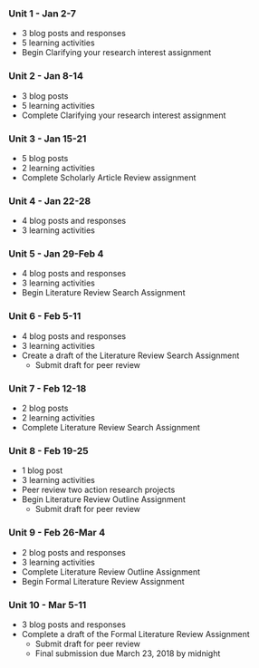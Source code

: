 ### Unit 1 - Jan 2-7

* 3 blog posts and responses
* 5 learning activities
* Begin Clarifying your research interest assignment

### Unit 2 - Jan 8-14

* 3 blog posts 
* 5 learning activities
* Complete Clarifying your research interest assignment

### Unit 3 - Jan 15-21

* 5 blog posts
* 2 learning activities
* Complete Scholarly Article Review assignment

### Unit 4 - Jan 22-28

* 4 blog posts and responses
* 3 learning activities

### Unit 5 - Jan 29-Feb 4

* 4 blog posts and responses
* 3 learning activities
* Begin Literature Review Search Assignment

### Unit 6 - Feb 5-11

* 4 blog posts and responses
* 3 learning activities
* Create a draft of the Literature Review Search Assignment
  * Submit draft for peer review

### Unit 7 - Feb 12-18

* 2 blog posts
* 2 learning activities
* Complete Literature Review Search Assignment

### Unit 8 - Feb 19-25

* 1 blog post
* 3 learning activities
* Peer review two action research projects
* Begin Literature Review Outline Assignment
  * Submit draft for peer review

### Unit 9 - Feb 26-Mar 4

* 2 blog posts and responses
* 3 learning activities
* Complete Literature Review Outline Assignment
* Begin Formal Literature Review Assignment

### Unit 10 - Mar 5-11

* 3 blog posts and responses
* Complete a draft of the Formal Literature Review Assignment
  * Submit draft for peer review
  * Final submission due March 23, 2018 by midnight



